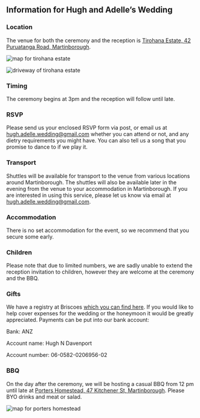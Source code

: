 ## Information for Hugh and Adelle’s Wedding

### Location

The venue for both the ceremony and the reception is [Tirohana Estate, 42 Puruatanga Road, Martinborough](https://www.google.com/maps?q=42+Puruatanga+Road,+Wellington+5711,+New+Zealand).

![map for tirohana estate](https://wedding.davenport.net.nz/assets/images/tirohana-map.png)

![driveway of tirohana estate](https://wedding.davenport.net.nz/assets/images/tirohana-entrance.png)

### Timing

The ceremony begins at 3pm and the reception will follow until late.

### RSVP

Please send us your enclosed RSVP form via post, or email us at [hugh.adelle.wedding@gmail.com](mailto:hugh.adelle.wedding@gmail.com) whether you can attend or not, and any dietry requirements you might have.  You can also tell us a song that you promise to dance to if we play it.

### Transport

Shuttles will be available for transport to the venue from various locations around Martinborough.  The shuttles will also be available later in the evening from the venue to your accommodation in Martinborough.  If you are interested in using this service, please let us know via email at [hugh.adelle.wedding@gmail.com](mailto:hugh.adelle.wedding@gmail.com).

### Accommodation

There is no set accommodation for the event, so we recommend that you secure some early.

### Children

Please note that due to limited numbers, we are sadly unable to extend the reception invitation to children, however they are welcome at the ceremony and the BBQ.

### Gifts

We have a registry at Briscoes [which you can find here](https://www.briscoes.co.nz/default.aspx?Z=giftregistry&action=view&id=ADA2EF07-F2A0-4B35-8640-968F933CC81B&order=0).  If you would like to help cover expenses for the wedding or the honeymoon it would be greatly appreciated.  Payments can be put into our bank account:

Bank: ANZ

Account name: Hugh N Davenport

Account number: 06-0582-0206956-02

### BBQ

On the day after the ceremony, we will be hosting a casual BBQ from 12 pm until late at [Porters Homestead, 47 Kitchener St, Martinborough](https://www.google.com/maps/place/47+Kitchener+St,+Martinborough+5711).  Please BYO drinks and meat or salad.

![map for porters homestead](https://wedding.davenport.net.nz/assets/images/porters-map.png)
